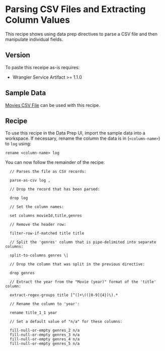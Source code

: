 # Parsing CSV Files and Extracting Column Values

This recipe shows using data prep directives to parse a CSV file and then manipulate
individual fields.


## Version

To paste this receipe as-is requires:

* Wrangler Service Artifact >= 1.1.0


## Sample Data

[Movies CSV File](sample/movies.csv) can be used with this recipe.


## Recipe

To use this recipe in the Data Prep UI, import the sample data into a workspace.
If necessary, rename the column the data is in (`<column-name>`) to `log` using:

```
rename <column-name> log
```

You can now follow the remainder of the recipe:

```
  // Parses the file as CSV records:

  parse-as-csv log ,

  // Drop the record that has been parsed:

  drop log

  // Set the column names:

  set columns movieId,title,genres

  // Remove the header row:

  filter-row-if-matched title title

  // Split the 'genres' column that is pipe-delimited into separate columns:

  split-to-columns genres \|

  // Drop the column that was split in the previous directive:

  drop genres

  // Extract the year from the "Movie (year)" format of the 'title' column:

  extract-regex-groups title [^(]+\(([0-9]{4})\).*

  // Rename the column to 'year':

  rename title_1_1 year

  // Set a default value of "n/a" for these columns:

  fill-null-or-empty genres_2 n/a
  fill-null-or-empty genres_3 n/a
  fill-null-or-empty genres_4 n/a
  fill-null-or-empty genres_5 n/a
```
